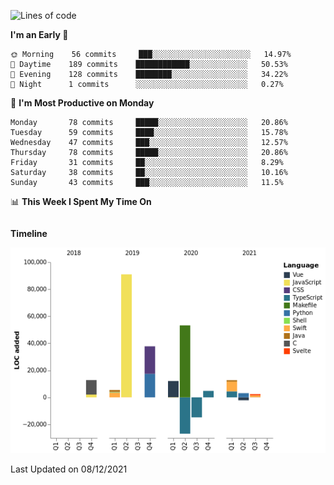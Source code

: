 <!--START_SECTION:waka-->
![Lines of code](https://img.shields.io/badge/From%20Hello%20World%20I%27ve%20Written-191%20Thousand%20lines%20of%20code-blue)

**I'm an Early 🐤** 

```text
🌞 Morning    56 commits     ███░░░░░░░░░░░░░░░░░░░░░░   14.97% 
🌆 Daytime    189 commits    ████████████░░░░░░░░░░░░░   50.53% 
🌃 Evening    128 commits    ████████░░░░░░░░░░░░░░░░░   34.22% 
🌙 Night      1 commits      ░░░░░░░░░░░░░░░░░░░░░░░░░   0.27%

```
📅 **I'm Most Productive on Monday** 

```text
Monday       78 commits     █████░░░░░░░░░░░░░░░░░░░░   20.86% 
Tuesday      59 commits     ████░░░░░░░░░░░░░░░░░░░░░   15.78% 
Wednesday    47 commits     ███░░░░░░░░░░░░░░░░░░░░░░   12.57% 
Thursday     78 commits     █████░░░░░░░░░░░░░░░░░░░░   20.86% 
Friday       31 commits     ██░░░░░░░░░░░░░░░░░░░░░░░   8.29% 
Saturday     38 commits     ██░░░░░░░░░░░░░░░░░░░░░░░   10.16% 
Sunday       43 commits     ███░░░░░░░░░░░░░░░░░░░░░░   11.5%

```


📊 **This Week I Spent My Time On** 

```text
```

**Timeline**

![Chart not found](https://raw.githubusercontent.com/johann-lr/johann-lr/master/charts/bar_graph.png) 


 Last Updated on 08/12/2021
<!--END_SECTION:waka-->
